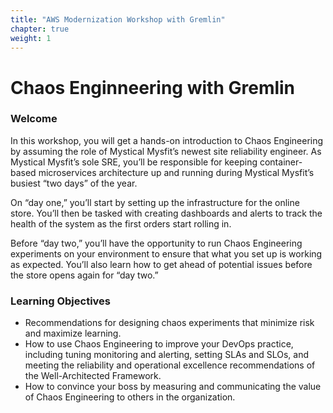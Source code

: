 ```yaml
---
title: "AWS Modernization Workshop with Gremlin"
chapter: true
weight: 1
---
```


# Chaos Enginneering with Gremlin

### Welcome

In this workshop, you will get a hands-on introduction to Chaos Engineering by assuming the role of Mystical Mysfit’s newest site reliability engineer. As Mystical Mysfit’s sole SRE, you’ll be responsible for keeping container-based microservices architecture up and running during Mystical Mysfit’s busiest “two days” of the year.

On “day one,” you’ll start by setting up the infrastructure for the online store. You’ll then be tasked with creating dashboards and alerts to track the health of the system as the first orders start rolling in.

Before “day two,” you’ll have the opportunity to run Chaos Engineering experiments on your environment to ensure that what you set up is working as expected. You’ll also learn how to get ahead of potential issues before the store opens again for “day two.”


### Learning Objectives

- Recommendations for designing chaos experiments that minimize risk and maximize learning.
- How to use Chaos Engineering to improve your DevOps practice, including tuning monitoring and alerting, setting SLAs and SLOs, and meeting the reliability and operational excellence recommendations of the Well-Architected Framework.
- How to convince your boss by measuring and communicating the value of Chaos Engineering to others in the organization.
